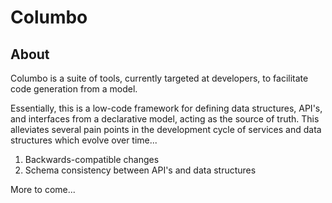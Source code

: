 # Columbo

## About

Columbo is a suite of tools, currently targeted at developers, to facilitate code generation from a model.

Essentially, this is a low-code framework for defining data structures, API's, and interfaces from a declarative model, acting as the source of truth. This alleviates several pain points in the development cycle of services and data structures which evolve over time...

 1. Backwards-compatible changes
 2. Schema consistency between API's and data structures

More to come...
